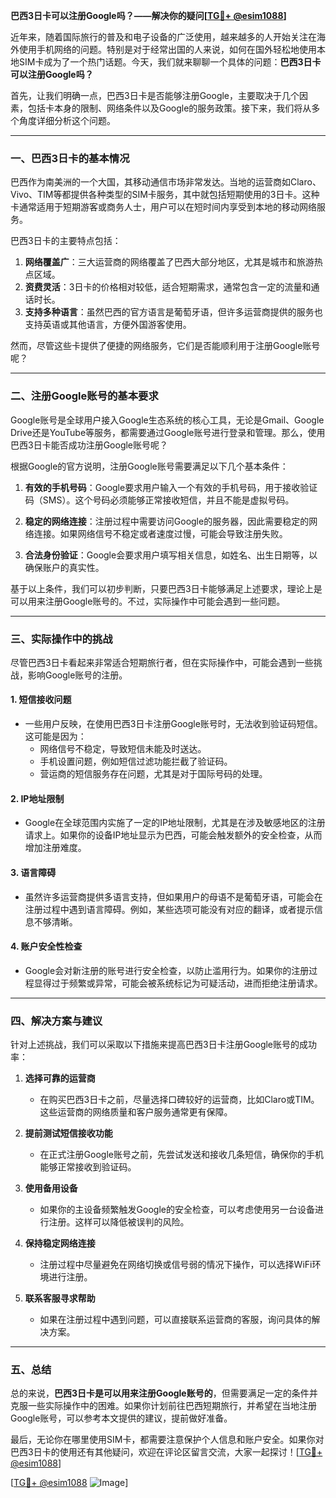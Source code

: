 **巴西3日卡可以注册Google吗？——解决你的疑问[[TG💪+ @esim1088](https://t.me/s/esim1088)]**

近年来，随着国际旅行的普及和电子设备的广泛使用，越来越多的人开始关注在海外使用手机网络的问题。特别是对于经常出国的人来说，如何在国外轻松地使用本地SIM卡成为了一个热门话题。今天，我们就来聊聊一个具体的问题：**巴西3日卡可以注册Google吗？**

首先，让我们明确一点，巴西3日卡是否能够注册Google，主要取决于几个因素，包括卡本身的限制、网络条件以及Google的服务政策。接下来，我们将从多个角度详细分析这个问题。

---

### 一、巴西3日卡的基本情况

巴西作为南美洲的一个大国，其移动通信市场非常发达。当地的运营商如Claro、Vivo、TIM等都提供各种类型的SIM卡服务，其中就包括短期使用的3日卡。这种卡通常适用于短期游客或商务人士，用户可以在短时间内享受到本地的移动网络服务。

巴西3日卡的主要特点包括：

1. **网络覆盖广**：三大运营商的网络覆盖了巴西大部分地区，尤其是城市和旅游热点区域。
2. **资费灵活**：3日卡的价格相对较低，适合短期需求，通常包含一定的流量和通话时长。
3. **支持多种语言**：虽然巴西的官方语言是葡萄牙语，但许多运营商提供的服务也支持英语或其他语言，方便外国游客使用。

然而，尽管这些卡提供了便捷的网络服务，它们是否能顺利用于注册Google账号呢？

---

### 二、注册Google账号的基本要求

Google账号是全球用户接入Google生态系统的核心工具，无论是Gmail、Google Drive还是YouTube等服务，都需要通过Google账号进行登录和管理。那么，使用巴西3日卡能否成功注册Google账号呢？

根据Google的官方说明，注册Google账号需要满足以下几个基本条件：

1. **有效的手机号码**：Google要求用户输入一个有效的手机号码，用于接收验证码（SMS）。这个号码必须能够正常接收短信，并且不能是虚拟号码。
   
2. **稳定的网络连接**：注册过程中需要访问Google的服务器，因此需要稳定的网络连接。如果网络信号不稳定或者速度过慢，可能会导致注册失败。

3. **合法身份验证**：Google会要求用户填写相关信息，如姓名、出生日期等，以确保账户的真实性。

基于以上条件，我们可以初步判断，只要巴西3日卡能够满足上述要求，理论上是可以用来注册Google账号的。不过，实际操作中可能会遇到一些问题。

---

### 三、实际操作中的挑战

尽管巴西3日卡看起来非常适合短期旅行者，但在实际操作中，可能会遇到一些挑战，影响Google账号的注册。

#### 1. **短信接收问题**
   - 一些用户反映，在使用巴西3日卡注册Google账号时，无法收到验证码短信。这可能是因为：
     - 网络信号不稳定，导致短信未能及时送达。
     - 手机设置问题，例如短信过滤功能拦截了验证码。
     - 营运商的短信服务存在问题，尤其是对于国际号码的处理。

#### 2. **IP地址限制**
   - Google在全球范围内实施了一定的IP地址限制，尤其是在涉及敏感地区的注册请求上。如果你的设备IP地址显示为巴西，可能会触发额外的安全检查，从而增加注册难度。

#### 3. **语言障碍**
   - 虽然许多运营商提供多语言支持，但如果用户的母语不是葡萄牙语，可能会在注册过程中遇到语言障碍。例如，某些选项可能没有对应的翻译，或者提示信息不够清晰。

#### 4. **账户安全性检查**
   - Google会对新注册的账号进行安全检查，以防止滥用行为。如果你的注册过程显得过于频繁或异常，可能会被系统标记为可疑活动，进而拒绝注册请求。

---

### 四、解决方案与建议

针对上述挑战，我们可以采取以下措施来提高巴西3日卡注册Google账号的成功率：

1. **选择可靠的运营商**
   - 在购买巴西3日卡之前，尽量选择口碑较好的运营商，比如Claro或TIM。这些运营商的网络质量和客户服务通常更有保障。

2. **提前测试短信接收功能**
   - 在正式注册Google账号之前，先尝试发送和接收几条短信，确保你的手机能够正常接收到验证码。

3. **使用备用设备**
   - 如果你的主设备频繁触发Google的安全检查，可以考虑使用另一台设备进行注册。这样可以降低被误判的风险。

4. **保持稳定网络连接**
   - 注册过程中尽量避免在网络切换或信号弱的情况下操作，可以选择WiFi环境进行注册。

5. **联系客服寻求帮助**
   - 如果在注册过程中遇到问题，可以直接联系运营商的客服，询问具体的解决方案。

---

### 五、总结

总的来说，**巴西3日卡是可以用来注册Google账号的**，但需要满足一定的条件并克服一些实际操作中的困难。如果你计划前往巴西短期旅行，并希望在当地注册Google账号，可以参考本文提供的建议，提前做好准备。

最后，无论你在哪里使用SIM卡，都需要注意保护个人信息和账户安全。如果你对巴西3日卡的使用还有其他疑问，欢迎在评论区留言交流，大家一起探讨！[[TG💪+ @esim1088](https://t.me/s/esim1088)]

[[TG💪+ @esim1088](https://t.me/s/esim1088) ![Image](https://i.postimg.cc/4NQfJmqS/Snipaste-2025-05-13-00-14-12.png)]